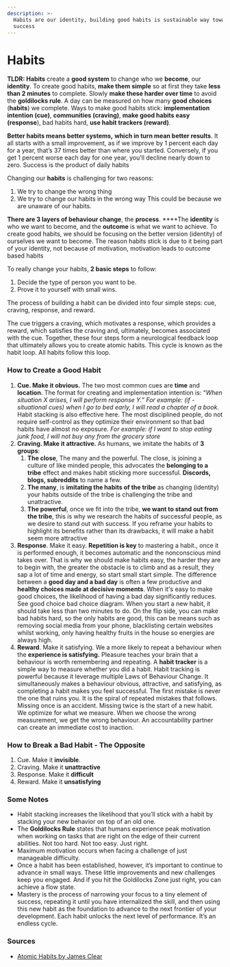 ```yaml
---
description: >-
  Habits are our identity, building good habits is sustainable way towards
  success
---
```


# Habits

**TLDR: Habits** create a **good system** to change who we **become**, our **identity**. To create good habits, **make them simple** so at first they take **less than 2 minutes** to complete. Slowly **make these harder over time** to avoid the **goldilocks rule**. A day can be measured on how many **good choices** \(**habits**\) we complete. Ways to make good habits stick: **implementation intention \(cue\)**, **communities \(craving\)**, **make good habits easy \(response**\), bad habits hard, **use habit trackers \(reward\)**.

**Better habits means better systems,** **which in turn mean better results**. It all starts with a small improvement, as if we improve by 1 percent each day for a year, that’s 37 times better than where you started. Conversely, if you get 1 percent worse each day for one year, you’ll decline nearly down to zero. Success is the product of daily habits

Changing our **habits** is challenging for two reasons: 

1. We try to change the wrong thing
2. We try to change our habits in the wrong way This could be because we are unaware of our habits.

**There are 3 layers of behaviour change**, the **process**. ****The **identity** is who we want to become, and the **outcome** is what we want to achieve. To create good habits, we should be focusing on the better version \(identity\) of ourselves we want to become. The reason habits stick is due to it being part of your identity, not because of motivation, motivation leads to outcome based habits

To really change your habits, **2 basic steps** to follow:

1. Decide the type of person you want to be.
2. Prove it to yourself with small wins.

The process of building a habit can be divided into four simple steps: cue, craving, response, and reward.

The cue triggers a craving, which motivates a response, which provides a reward, which satisfies the craving and, ultimately, becomes associated with the cue. Together, these four steps form a neurological feedback loop that ultimately allows you to create atomic habits. This cycle is known as the habit loop. All habits follow this loop.

### How to Create a Good Habit

1. **Cue. Make it obvious.** The two most common cues are **time** and **location**. The format for creating and implementation intention is: “_When situation X arises, I will perform response Y.” For example: \(if - situational cues\) when I go to bed early, I will read a chapter of a book._ Habit stacking is also effective here. The most disciplined people, do not require self-control as they optimize their environment so that bad habits have almost no exposure. _For example: if I want to stop eating junk food, I will not buy any from the grocery store_
2. **Craving. Make it attractive.** As humans, we imitate the habits of **3 groups**: 
   1. **The close**, The many and the powerful. The close, is joining a culture of like minded people, this advocates the **belonging to a tribe** effect and makes habit sticking more successful. **Discords, blogs, subreddits** to name a few.
   2. **The many**, is **imitating the habits of the tribe** as changing \(identity\) your habits outside of the tribe is challenging the tribe and unattractive. 
   3. **The powerful**, once we fit into the tribe, **we want to stand out from the tribe**, this is why we research the habits of successful people, as we desire to stand out with success. If you reframe your habits to highlight its benefits rather than its drawbacks, it will make a habit seem more attractive
3. **Response**. Make it easy. **Repetition is key** to mastering a habit., once it is performed enough, it becomes automatic and the nonconscious mind takes over. That is why we should make habits easy, the harder they are to begin with, the greater the obstacle is to climb and as a result, they sap a lot of time and energy, so start small start simple. The difference between a **good day and a bad day** is often a few productive and **healthy choices made at decisive moments**. When it's easy to make good choices, the likelihood of having a bad day significantly reduces. See good choice bad choice diagram. When you start a new habit, it should take less than two minutes to do. On the flip side, you can make bad habits hard, so the only habits are good, this can be means such as removing social media from your phone, blacklisting certain websites whilst working, only having healthy fruits in the house so energies are always high.
4. **Reward**. Make it satisfying. We a more likely to repeat a behaviour when the **experience is satisfying.** Pleasure teaches your brain that a behaviour is worth remembering and repeating. A **habit tracker** is a simple way to measure whether you did a habit. Habit tracking is powerful because it leverage multiple Laws of Behaviour Change. It simultaneously makes a behaviour obvious, attractive, and satisfying, as completing a habit makes you feel successful. The first mistake is never the one that ruins you. It is the spiral of repeated mistakes that follows. Missing once is an accident. Missing twice is the start of a new habit. We optimize for what we measure. When we choose the wrong measurement, we get the wrong behaviour. An accountability partner can create an immediate cost to inaction.

### How to Break a Bad Habit - The Opposite

1. Cue. Make it **invisible**. 
2. Craving. Make it **unattractive**
3. Response. Make it **difficult**
4. Reward. Make it **unsatisfying**

### Some Notes

* Habit stacking increases the likelihood that you’ll stick with a habit by stacking your new behavior on top of an old one.
* The **Goldilocks Rule** states that humans experience peak motivation when working on tasks that are right on the edge of their current abilities. Not too hard. Not too easy. Just right.
* Maximum motivation occurs when facing a challenge of just manageable difficulty.
* Once a habit has been established, however, it’s important to continue to advance in small ways. These little improvements and new challenges keep you engaged. And if you hit the Goldilocks Zone just right, you can achieve a flow state.
* Mastery is the process of narrowing your focus to a tiny element of success, repeating it until you have internalized the skill, and then using this new habit as the foundation to advance to the next frontier of your development. Each habit unlocks the next level of performance. It’s an endless cycle.

### Sources

* [Atomic Habits by James Clear](https://www.amazon.co.uk/Atomic-Habits-Proven-Build-Break/dp/1847941834)

